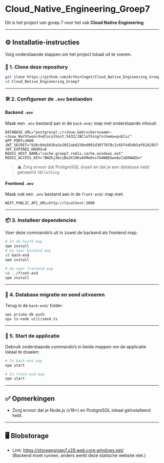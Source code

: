 # Cloud_Native_Engineering_Groep7

Dit is het project van groep 7 voor het vak **Cloud Native Engineering**.

---

## ⚙️ Installatie-instructies

Volg onderstaande stappen om het project lokaal uit te voeren.

### 📁 1. Clone deze repository

```bash
git clone https://github.com/ArthurCoget/Cloud_Native_Engineering_Groep7.git
cd Cloud_Native_Engineering_Groep7
```

---

### 🛠️ 2. Configureer de `.env` bestanden

#### Backend `.env`

Maak een `.env` bestand aan in de `back-end/` map met onderstaande inhoud:

```env
DATABASE_URL="postgresql://<Jouw_Gebruikersnaam>:<Jouw_Wachtwoord>@localhost:5432/JBClothing?schema=public"
APP_PORT=3000
JWT_SECRET="b36c0da563ba1e2052abd258ed001d3077878c2c65f445db5af6182957f3ad27="
JWT_EXPIRES_HOURS=8
REDIS_HOST_NAME="cache-groep7.redis.cache.windows.net"
REDIS_ACCESS_KEY="BNZkjXbsiBa3X19KsAVMe8vsfA4WQEGwnAzCaEKNAEU="
```

> ⚠️ Zorg ervoor dat PostgreSQL draait en dat je een database hebt genaamd `JBClothing`.

#### Frontend `.env`

Maak ook een `.env` bestand aan in de `front-end/` map met:

```env
NEXT_PUBLIC_API_URL=http://localhost:3000
```

---

### 📦 3. Installeer dependencies

Voer deze commando’s uit in zowel de backend als frontend map:

```bash
# In de hoofd map
npm install
# Ga naar backend map
cd back-end
npm install

# Ga naar frontend map
cd ../front-end
npm install
```

---

### 🌱 4. Database migratie en seed uitvoeren

Terug in de `back-end/` folder:

```bash
npx prisma db push
npx ts-node util/seed.ts
```

---

### 🚀 5. Start de applicatie

Gebruik onderstaande commando’s in beide mappen om de applicatie lokaal te draaien:

```bash
# In back-end map
npm start

# In front-end map
npm start
```

---

## ✅ Opmerkingen

- Zorg ervoor dat je Node.js (v18+) en PostgreSQL lokaal geïnstalleerd hebt.

---

## 🖥️ Blobstorage

- Link: https://storagegroep7.z28.web.core.windows.net/  
(Backend moet runnen, anders werkt deze statische website niet.)
